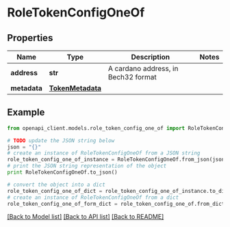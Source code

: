 # RoleTokenConfigOneOf


## Properties
Name | Type | Description | Notes
------------ | ------------- | ------------- | -------------
**address** | **str** | A cardano address, in Bech32 format | 
**metadata** | [**TokenMetadata**](TokenMetadata.md) |  | 

## Example

```python
from openapi_client.models.role_token_config_one_of import RoleTokenConfigOneOf

# TODO update the JSON string below
json = "{}"
# create an instance of RoleTokenConfigOneOf from a JSON string
role_token_config_one_of_instance = RoleTokenConfigOneOf.from_json(json)
# print the JSON string representation of the object
print RoleTokenConfigOneOf.to_json()

# convert the object into a dict
role_token_config_one_of_dict = role_token_config_one_of_instance.to_dict()
# create an instance of RoleTokenConfigOneOf from a dict
role_token_config_one_of_form_dict = role_token_config_one_of.from_dict(role_token_config_one_of_dict)
```
[[Back to Model list]](../README.md#documentation-for-models) [[Back to API list]](../README.md#documentation-for-api-endpoints) [[Back to README]](../README.md)


